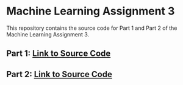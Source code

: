 # Machine Learning Assignment 3

This repository contains the source code for Part 1 and Part 2 of the Machine Learning Assignment 3.

## Part 1: [Link to Source Code](https://github.com/Or-Gindes/MachineLearningAssignment3/tree/master/Part1)

## Part 2: [Link to Source Code](https://github.com/Or-Gindes/MachineLearningAssignment3)

